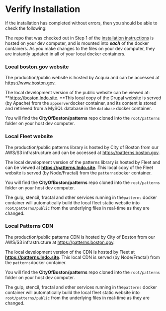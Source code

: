 # Verify Installation

If the installation has completed without errors, then you should be able to check the following:

The repo that was checked out in Step 1 of the [installation instructions](../) is hosted on your dev computer, and is mounted into _**each**_ of the docker containers.  As you make changes to the files on your dev computer, they are instantly updated in all of your local docker containers. &#x20;

### Local boston.gov website

The production/public website is hosted by Acquia and can be accessed at https://www.boston.gov.

The local development version of the public website can be viewed at: **https://boston.lndo.site.  **This local copy of the Drupal website is served (by Apache) from the `appserver`docker container, and its content is stored and retrieved from a MySQL database in the `database` docker container.

You will find the **CityOfBoston/patterns** repo cloned into the `root/patterns` folder on your host dev computer.

### Local Fleet website

The production/public patterns library is hosted by City of Boston from our AWS/S3 infrastructure and can be accessed at https://patterns.boston.gov.

The local development version of the patterns library is hosted by Fleet and can be viewed at **https://patterns.lndo.site**. This local copy of the Fleet website is served (by Node/Fractal) from the `patterns`docker container.

You will find the **CityOfBoston/patterns** repo cloned into the `root/patterns` folder on your host dev computer.

The gulp, stencil, fractal and other services running in the`patterns` docker container will automatically build the local fleet static website into `root/patterns/public` from the underlying files in real-time as they are changed.

### Local Patterns CDN

The production/public patterns CDN is hosted by City of Boston from our AWS/S3 infrastructure at https://patterns.boston.gov.

The local development version of the CDN is hosted by Fleet at **https://patterns.lndo.site**. This local CDN is served (by Node/Fractal) from the `patterns`docker container.

You will find the **CityOfBoston/patterns** repo cloned into the `root/patterns` folder on your host dev computer.

The gulp, stencil, fractal and other services running in the`patterns` docker container will automatically build the local fleet static website into `root/patterns/public` from the underlying files in real-time as they are changed.
